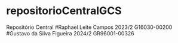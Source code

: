 # repositorioCentralGCS
Repositório Central
#Raphael Leite Campos 2023/2 G16030-00200
#Gustavo da Silva Figueira 2024/2 GR96001-00326
